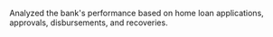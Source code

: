 Analyzed the bank's performance based on home loan applications, approvals, disbursements, and recoveries.
